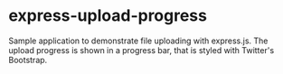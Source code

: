 # express-upload-progress

Sample application to demonstrate file uploading with express.js. The upload progress is shown in a progress bar, that is styled with Twitter's Bootstrap.